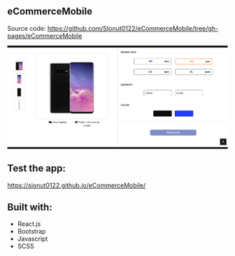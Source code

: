 ## eCommerceMobile

Source code: https://github.com/SIonut0122/eCommerceMobile/tree/gh-pages/eCommerceMobile

![eCommMobileImage](https://raw.githubusercontent.com/SIonut0122/eCommerceMobile/gh-pages/static/media/ecommmobile.png)

## Test the app:

https://sionut0122.github.io/eCommerceMobile/

## Built with:

- React.js
- Bootstrap
- Javascript
- SCSS


